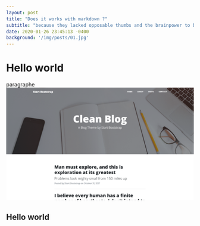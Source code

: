 ```yaml
---
layout: post
title: "Does it works with markdown ?"
subtitle: "because they lacked opposable thumbs and the brainpower to build a space program."
date: 2020-01-26 23:45:13 -0400
background: '/img/posts/01.jpg'
---
```

# Hello world
paragraphe
![image](/screenshot.png)
## Hello world